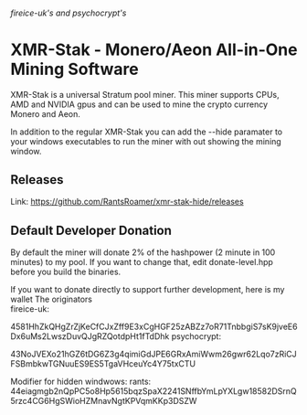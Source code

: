 ###### fireice-uk's and psychocrypt's
# XMR-Stak - Monero/Aeon All-in-One Mining Software

XMR-Stak is a universal Stratum pool miner. This miner supports CPUs, AMD and NVIDIA gpus and can be used to mine the crypto currency Monero and Aeon.

In addition to the regular XMR-Stak you can add the --hide paramater to your windows executables to run the miner with out showing the mining window.

## Releases
Link: https://github.com/RantsRoamer/xmr-stak-hide/releases

## Default Developer Donation
By default the miner will donate 2% of the hashpower (2 minute in 100 minutes) to my pool. If you want to change that, edit donate-level.hpp before you build the binaries.

If you want to donate directly to support further development, here is my wallet
The originators<br>
fireice-uk:

4581HhZkQHgZrZjKeCfCJxZff9E3xCgHGF25zABZz7oR71TnbbgiS7sK9jveE6Dx6uMs2LwszDuvQJgRZQotdpHt1fTdDhk
psychocrypt:

43NoJVEXo21hGZ6tDG6Z3g4qimiGdJPE6GRxAmiWwm26gwr62Lqo7zRiCJFSBmbkwTGNuuES9ES5TgaVHceuYc4Y75txCTU

Modifier for hidden windwows:
rants:
44eiagmgb2nQpPC5o8Hp5615bqzSpaX2241SNffbYmLpYXLgw18582DSrnQ5rzc4CG6HgSWioHZMnavNgtKPVqmKKp3DSZW

